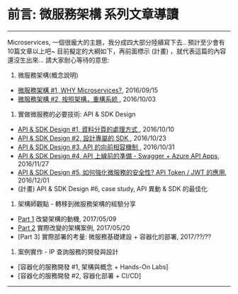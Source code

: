 # 前言: 微服務架構 系列文章導讀

-----
Microservices, 一個很龐大的主題，我分成四大部分陸續寫下去.. 預計至少會有10篇文章以上吧~
目前擬定的大綱如下，再前面標示 (計畫) ，就代表這篇的內容還沒生出來... 請大家耐心等待的意思:
  
1. 微服務架構(概念說明)
  - [微服務架構 #1, WHY Microservices?](/2016/09/15/microservice-case-study-01/), 2016/09/15
  - [微服務架構 #2, 按照架構，重構系統 ](/2016/10/03/microservice2/), 2016/10/03
1. 實做微服務的必要技術: API & SDK Design
  - [API & SDK Design #1, 資料分頁的處理方式 ](/2016/10/10/microservice3/), 2016/10/10
  - [API & SDK Design #2, 設計專屬的 SDK ](/2016/10/23/microservice4/), 2016/10/23
  - [API & SDK Design #3, API 的向前相容機制 ](/2016/10/31/microservice5/), 2016/10/31
  - [API & SDK Design #4, API 上線前的準備 - Swagger + Azure API Apps](/2016/11/27/microservice6/), 2016/11/27
  - [API & SDK Design #5, 如何強化微服務的安全性? API Token / JWT 的應用](/2016/12/01/microservice7-apitoken/), 2016/12/01
  - (計畫) API & SDK Design #6, case study, API 異動 & SDK 的最佳化
1. 架構師觀點 - 轉移到微服務架構的經驗分享
  - [Part 1](/2017/04/15/microservice8-case-study/) 改變架構的動機, 2017/05/09
  - [Part 2](/2017/05/20/microservice8-case-study-p2/) 實際改變的架構案例, 2017/05/20
  - [Part 3] 實際部署的考量: 微服務基礎建設 + 容器化的部署, 2017/??/??
1. 案例實作 - IP 查詢服務的開發與設計
  - [容器化的服務開發 #1, 架構與概念 + Hands-On Labs]
  - [容器化的服務開發 #2, 容器化部署 + CI/CD]
-----